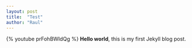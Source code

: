 ```yaml
---
layout: post
title:  "Test"
author: "Raul"
---
```


{% youtube prFohBWIdQg %}
**Hello world**, this is my first Jekyll blog post.